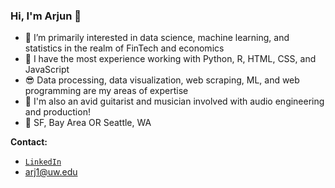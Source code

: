 ### Hi, I'm Arjun 👋

- 🧠 I’m primarily interested in data science, machine learning, and statistics in the realm of FinTech and economics
- 💬 I have the most experience working with Python, R, HTML, CSS, and JavaScript
- 😎 Data processing, data visualization, web scraping, ML, and web programming are my areas of expertise
- 🎸 I'm also an avid guitarist and musician involved with audio engineering and production!
- 📍 SF, Bay Area OR Seattle, WA

**Contact:**
- [`LinkedIn`](https://www.linkedin.com/in/arjun-srivastava042701/)
- arj1@uw.edu
